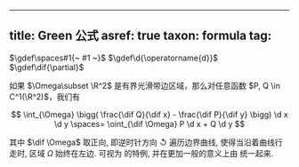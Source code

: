 
---
title: Green 公式
asref: true
taxon: formula
tag: [](./index.md)
---

$\gdef\spaces#1{~ #1 ~}$
$\gdef\d{\operatorname{d}}$
$\gdef\dif{\partial}$

如果 $\Omega\subset \R^2$ 是有界光滑带边区域，那么对任意函数 $P, Q \in C^1(\R^2)$，我们有

$$
\int_{\Omega} \bigg( \frac{\dif Q}{\dif x} - \frac{\dif P}{\dif y} \bigg) \d x \d y 
\spaces= \oint_{\dif \Omega} P \d x + Q \d y
$$

其中 $\dif \Omega$ 取正向, 即逆时针方向 $↺$ 遍历边界曲线, 使得当沿着曲线行走时, 区域 $\Omega$ 始终在左边. [](./green.md) 可视为 [](./kelvin-stokes.md) 的特例, 并在更加一般的意义上由 [](./stokes.md) 统一起来. 

[](./green-1.md#:embed)
